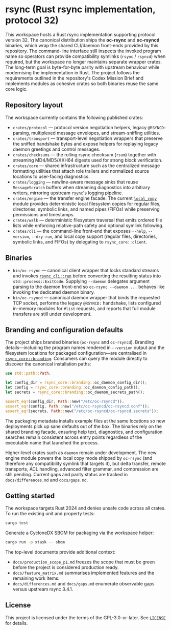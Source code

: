 # rsync (Rust rsync implementation, protocol 32)

This workspace hosts a Rust rsync implementation supporting protocol version 32.
The canonical distribution ships the **oc-rsync** and **oc-rsyncd** binaries,
which wrap the shared CLI/daemon front-ends provided by this repository. The
command-line interface still inspects the invoked program name so operators can
provide compatibility symlinks (`rsync` / `rsyncd`) when required, but the
workspace no longer maintains separate wrapper crates. The long-term goal is
byte-for-byte parity with upstream behaviour while modernising the
implementation in Rust. The project follows the requirements outlined in the
repository's Codex Mission Brief and implements modules as cohesive crates so
both binaries reuse the same core logic.

## Repository layout

The workspace currently contains the following published crates:

- `crates/protocol` — protocol version negotiation helpers, legacy `@RSYNCD:`
  parsing, multiplexed message envelopes, and stream-sniffing utilities.
- `crates/transport` — transport-level negotiation wrappers that preserve the
  sniffed handshake bytes and expose helpers for replaying legacy daemon
  greetings and control messages.
- `crates/checksums` — the rolling rsync checksum (`rsum`) together with
  streaming MD4/MD5/XXH64 digests used for strong block verification.
- `crates/core` — shared infrastructure such as the centralized message
  formatting utilities that attach role trailers and normalized source
  locations to user-facing diagnostics.
- `crates/logging` — newline-aware message sinks that reuse
  `MessageScratch` buffers when streaming diagnostics into arbitrary
  writers, mirroring upstream `rsync`'s logging pipeline.
- `crates/engine` — the transfer engine facade. The current
  [`local_copy`](crates/engine/src/local_copy.rs) module provides deterministic
  local filesystem copies for regular files, directories, symbolic links, and
  named pipes (FIFOs) while preserving permissions and timestamps.
- `crates/walk` — deterministic filesystem traversal that emits ordered file
  lists while enforcing relative-path safety and optional symlink following.
- `crates/cli` — the command-line front-end that exposes `--help`, `--version`,
  `--dry-run`, and local copy support (regular files, directories, symbolic
  links, and FIFOs) by delegating to `rsync_core::client`.

## Binaries

- `bin/oc-rsync` — canonical client wrapper that locks standard streams and
  invokes [`rsync_cli::run`](crates/cli/src/lib.rs) before converting the
  resulting status into `std::process::ExitCode`. Supplying `--daemon` delegates
  argument parsing to the daemon front-end so `oc-rsync --daemon ...` behaves
  like invoking the dedicated daemon binary.
- `bin/oc-rsyncd` — canonical daemon wrapper that binds the requested TCP
  socket, performs the legacy `@RSYNCD:` handshake, lists configured in-memory
  modules for `#list` requests, and reports that full module transfers are still
  under development.

## Branding and configuration defaults

The project ships branded binaries (`oc-rsync` and `oc-rsyncd`). Branding
details—including the program names rendered in `--version` output and the
filesystem locations for packaged configuration—are centralised in
[`rsync_core::branding`](crates/core/src/branding.rs). Consumers can query the
module directly to discover the canonical installation paths:

```rust
use std::path::Path;

let config_dir = rsync_core::branding::oc_daemon_config_dir();
let config = rsync_core::branding::oc_daemon_config_path();
let secrets = rsync_core::branding::oc_daemon_secrets_path();

assert_eq!(config_dir, Path::new("/etc/oc-rsyncd"));
assert_eq!(config, Path::new("/etc/oc-rsyncd/oc-rsyncd.conf"));
assert_eq!(secrets, Path::new("/etc/oc-rsyncd/oc-rsyncd.secrets"));
```

The packaging metadata installs example files at the same locations so new
deployments pick up sane defaults out of the box. The binaries rely on the
shared branding facade, ensuring help text, diagnostics, and configuration
searches remain consistent across entry points regardless of the executable
name that launched the process.

Higher-level crates such as `daemon` remain under development. The new engine
module powers the local copy mode shipped by `oc-rsync` (and therefore any
compatibility symlink that targets it), but delta transfer, remote transports,
ACL handling, advanced filter grammar, and compression are still pending. Current
gaps and parity status are tracked in `docs/differences.md` and `docs/gaps.md`.

## Getting started

The workspace targets Rust 2024 and denies unsafe code across all crates. To
run the existing unit and property tests:

```bash
cargo test
```

Generate a CycloneDX SBOM for packaging via the workspace helper:

```bash
cargo run -p xtask -- sbom
```

The top-level documents provide additional context:

- `docs/production_scope_p1.md` freezes the scope that must be green before the
  project is considered production ready.
- `docs/feature_matrix.md` summarises implemented features and the remaining
  work items.
- `docs/differences.md` and `docs/gaps.md` enumerate observable gaps versus
  upstream rsync 3.4.1.

## License

This project is licensed under the terms of the GPL-3.0-or-later. See
[`LICENSE`](LICENSE) for details.
